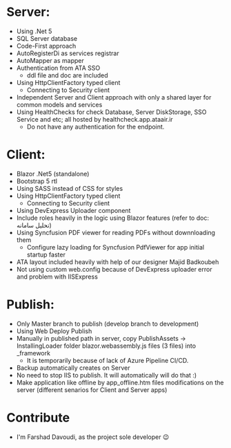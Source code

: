 ﻿# Server:
* Using .Net 5
* SQL Server database
* Code-First approach
* AutoRegisterDi as services registrar
* AutoMapper as mapper
* Authentication from ATA SSO 
	- ddl file and doc are included 
* Using HttpClientFactory typed client
	- Connecting to Security client
* Independent Server and Client approach with only a shared layer for common models and services 
* Using HealthChecks for check Database, Server DiskStorage, SSO Service and etc; all hosted by healthcheck.app.ataair.ir
	- Do not have any authentication for the endpoint.

# Client:
* Blazor .Net5 (standalone)
* Bootstrap 5 rtl
* Using SASS instead of CSS for styles
* Using HttpClientFactory typed client
	- Connecting to Security client
* Using DevExpress Uploader component 
* Include roles heavily in the logic using Blazor features (refer to doc: تحلیل سامانه)
* Using Syncfusion PDF viewer for reading PDFs without downnloading them
	- Configure lazy loading for Syncfusion PdfViewer for app initial startup faster
* ATA layout included heavily with help of our designer Majid Badkoubeh
* Not using custom web.config because of DevExpress uploader error and problem with IISExpress

# Publish:
* Only Master branch to publish (develop branch to development)
* Using Web Deploy Publish 
* Manually in published path in server, copy PublishAssets -> InstallingLoader folder blazor.webassembly.js files (3 files) into _framework 
	- It is temporarily because of lack of Azure Pipeline CI/CD. 
* Backup automatically creates on Server
* No need to stop IIS to publish. It will automatically will do that :)
* Make application like offline by app_offline.htm files modifications on the server (different senarios for Client and Server apps)

# Contribute
* I'm Farshad Davoudi, as the project sole developer 😉